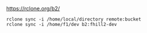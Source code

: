 https://rclone.org/b2/


```
rclone sync -i /home/local/directory remote:bucket
rclone sync -i /home/f1/dev b2:fhill2-dev
```

